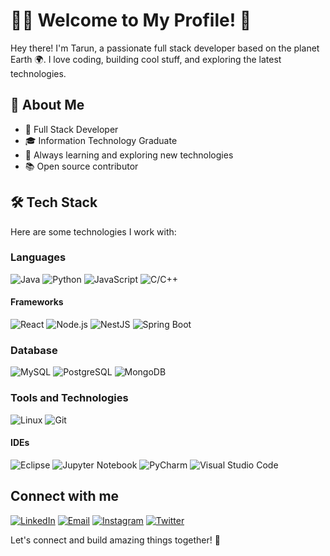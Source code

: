 # 👨‍💻 Welcome to My Profile! 👋

Hey there! I'm Tarun, a passionate full stack developer based on the planet Earth 🌍. I love coding, building cool stuff, and exploring the latest technologies.

## 🚀 About Me

- 💼 Full Stack Developer
- 🎓 Information Technology Graduate
- 🌱 Always learning and exploring new technologies
- 📚 Open source contributor

## 🛠️ Tech Stack

Here are some technologies I work with:

### Languages 

![Java](https://img.shields.io/badge/-Java-007396?style=flat-square&logo=java)
![Python](https://img.shields.io/badge/-Python-3776AB?style=flat-square&logo=python)
![JavaScript](https://img.shields.io/badge/-JavaScript-F7DF1E?style=flat-square&logo=javascript)
![C/C++](https://img.shields.io/badge/-C/C++-00599C?style=flat-square&logo=c%2B%2B)

#### Frameworks
![React](https://img.shields.io/badge/-React-61DAFB?style=flat-square&logo=react)
![Node.js](https://img.shields.io/badge/-Node.js-339933?style=flat-square&logo=node.js)
![NestJS](https://img.shields.io/badge/-NestJS-E0234E?style=flat-square&logo=nestjs)
![Spring Boot](https://img.shields.io/badge/-Spring%20Boot-6DB33F?style=flat-square&logo=spring)

### Database

![MySQL](https://img.shields.io/badge/-MySQL-4479A1?style=flat-square&logo=mysql)
![PostgreSQL](https://img.shields.io/badge/-PostgreSQL-336791?style=flat-square&logo=postgresql)
![MongoDB](https://img.shields.io/badge/-MongoDB-47A248?style=flat-square&logo=mongodb)

### Tools and Technologies

![Linux](https://img.shields.io/badge/-Linux-FCC624?style=flat-square&logo=linux)
![Git](https://img.shields.io/badge/-Git-F05032?style=flat-square&logo=git)

#### IDEs
![Eclipse](https://img.shields.io/badge/-Eclipse-2C2255?style=flat-square&logo=eclipse-ide)
![Jupyter Notebook](https://img.shields.io/badge/-Jupyter%20Notebook-F37626?style=flat-square&logo=jupyter)
![PyCharm](https://img.shields.io/badge/-PyCharm-000000?style=flat-square&logo=pycharm)
![Visual Studio Code](https://img.shields.io/badge/-Visual%20Studio%20Code-007ACC?style=flat-square&logo=visual-studio-code)

## Connect with me


[![LinkedIn](https://img.shields.io/badge/-LinkedIn-0077B5?style=for-the-badge&logo=linkedin&logoColor=white)](https://www.linkedin.com/in/tarunjawlajaipur/)
[![Email](https://img.shields.io/badge/-Email-D14836?style=for-the-badge&logo=gmail&logoColor=white)](mailto:tarunjawla2@gmail.com)
[![Instagram](https://img.shields.io/badge/-Instagram-E4405F?style=for-the-badge&logo=instagram&logoColor=white)](https://www.instagram.com/tarun_jawla/)
[![Twitter](https://img.shields.io/badge/-Twitter-1DA1F2?style=for-the-badge&logo=twitter&logoColor=white)](https://twitter.com/tarun_jawla)


Let's connect and build amazing things together! 🚀

